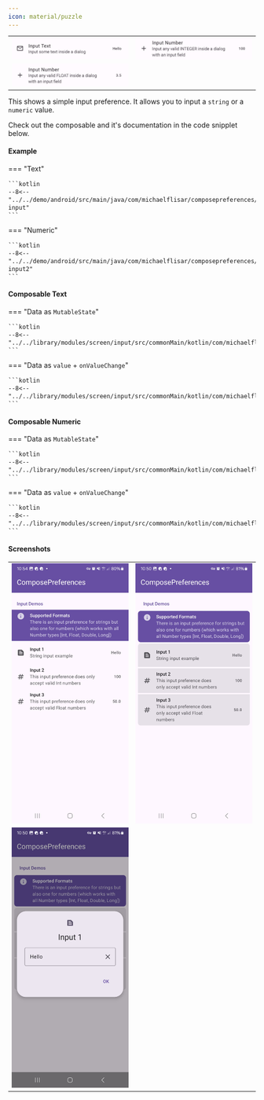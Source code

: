 ```yaml
---
icon: material/puzzle
---
```


|                                                          |                                                         |
|----------------------------------------------------------|---------------------------------------------------------|
| ![Screenshot](../screenshots/previews/input-text1.jpg)   | ![Screenshot](../screenshots/previews/input-number1.jpg) |
| ![Screenshot](../screenshots/previews/input-number2.jpg) | |

This shows a simple input preference. It allows you to input a `string` or a `numeric` value.

Check out the composable and it's documentation in the code snipplet below.

#### Example

=== "Text"

    ```kotlin
    --8<-- "../../demo/android/src/main/java/com/michaelflisar/composepreferences/demo/demos/PrefScreenDemo.kt:demo-input"
    ```

=== "Numeric"

    ```kotlin
    --8<-- "../../demo/android/src/main/java/com/michaelflisar/composepreferences/demo/demos/PrefScreenDemo.kt:demo-input2"
    ```

#### Composable Text

=== "Data as `MutableState`"

    ```kotlin
    --8<-- "../../library/modules/screen/input/src/commonMain/kotlin/com/michaelflisar/composepreferences/screen/input/PreferenceInputText.kt:constructor"
    ```

=== "Data as `value` + `onValueChange`"

    ```kotlin
    --8<-- "../../library/modules/screen/input/src/commonMain/kotlin/com/michaelflisar/composepreferences/screen/input/PreferenceInputText.kt:constructor2"
    ```

#### Composable Numeric

=== "Data as `MutableState`"

    ```kotlin
    --8<-- "../../library/modules/screen/input/src/commonMain/kotlin/com/michaelflisar/composepreferences/screen/input/PreferenceInputNumber.kt:constructor"
    ```

=== "Data as `value` + `onValueChange`"

    ```kotlin
    --8<-- "../../library/modules/screen/input/src/commonMain/kotlin/com/michaelflisar/composepreferences/screen/input/PreferenceInputNumber.kt:constructor2"
    ```

#### Screenshots

|                                                       |                                                      |
|-------------------------------------------------------|------------------------------------------------------|
| ![Screenshot](../screenshots/input/input-default.jpg) | ![Screenshot](../screenshots/input/input-modern.jpg) |
| ![Screenshot](../screenshots/input/input-dialog.jpg)  |                                                      |